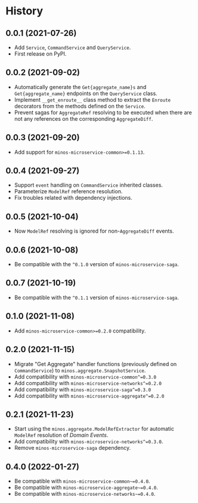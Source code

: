 # History

## 0.0.1 (2021-07-26)

* Add `Service`, `CommandService` and `QueryService`.
* First release on PyPI.

## 0.0.2 (2021-09-02)

* Automatically generate the `Get{aggregate_name}s` and `Get{aggregate_name}` endpoints on the `QueryService` class.
* Implement `__get_enroute__` class method to extract the `Enroute` decorators from the methods defined on the `Service`.
* Prevent sagas for `AggregateRef` resolving to be executed when there are not any references on the corresponding `AggregateDiff`.

## 0.0.3 (2021-09-20)

* Add support for `minos-microservice-common>=0.1.13`.

## 0.0.4 (2021-09-27)

* Support `event` handling on `CommandService` inherited classes.
* Parameterize `ModelRef` reference resolution.
* Fix troubles related with dependency injections.

## 0.0.5 (2021-10-04)

* Now `ModelRef` resolving is ignored for non-`AggregateDiff` events.

## 0.0.6 (2021-10-08)

* Be compatible with the `^0.1.0` version of `minos-microservice-saga`.

## 0.0.7 (2021-10-19)

* Be compatible with the `^0.1.1` version of `minos-microservice-saga`.

## 0.1.0 (2021-11-08)

* Add `minos-microservice-common>=0.2.0` compatibility.

## 0.2.0 (2021-11-15)

* Migrate "Get Aggregate" handler functions (previously defined on `CommandService`) to `minos.aggregate.SnapshotService`.
* Add compatibility with `minos-microservice-common^=0.3.0`
* Add compatibility with `minos-microservice-networks^=0.2.0`
* Add compatibility with `minos-microservice-saga^=0.3.0`
* Add compatibility with `minos-microservice-aggregate^=0.2.0`

## 0.2.1 (2021-11-23)

* Start using the `minos.aggregate.ModelRefExtractor` for automatic `ModelRef` resolution of *Domain Events*.
* Add compatibility with `minos-microservice-networks^=0.3.0`.
* Remove `minos-microservice-saga` dependency.

## 0.4.0 (2022-01-27)

* Be compatible with `minos-microservice-common~=0.4.0`.
* Be compatible with `minos-microservice-aggregate~=0.4.0`.
* Be compatible with `minos-microservice-networks~=0.4.0`.
